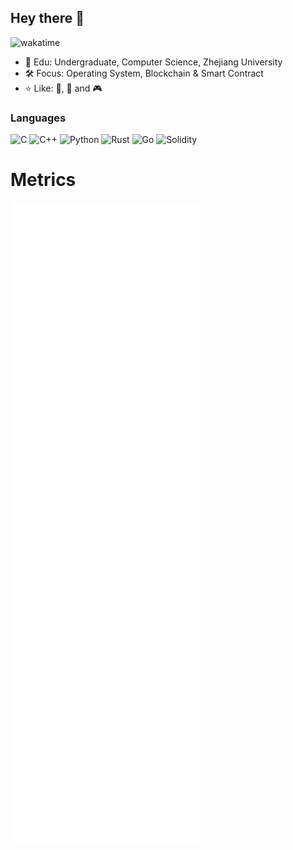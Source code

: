 ## Hey there :wave:

![wakatime](https://wakatime.com/badge/user/5a7abdae-6e7d-4bd8-8663-e76179b44ecb.svg?style=flat)

* :open_book: Edu: Undergraduate, Computer Science, Zhejiang University
* :hammer_and_wrench: Focus: Operating System, Blockchain & Smart Contract
* :star: Like: :tennis:, :bicyclist: and :video_game:

### Languages

![C](https://img.shields.io/badge/C-1f2430?style=flat&logo=C&logoColor=73d0ff)
![C++](https://img.shields.io/badge/C++-1f2430?style=flat&logo=C%2B%2B&logoColor=73d0ff)
![Python](https://img.shields.io/badge/Python-1f2430?style=flat&logo=Python&logoColor=73d0ff)
![Rust](https://img.shields.io/badge/Rust-1f2430?style=flat&logo=Rust&logoColor=73d0ff)
![Go](https://img.shields.io/badge/Go-1f2430?style=flat&logo=Go&logoColor=73d0ff)
![Solidity](https://img.shields.io/badge/Solidity-1f2430?style=flat&logo=Solidity&logoColor=73d0ff)

# Metrics

![metrics](/github-metrics.svg)

<!-- ![Top Langs](https://github-readme-stats-futuretech6.vercel.app/api/top-langs/?username=FUTURETECH6&layout=compact&theme=ayu-mirage&langs_count=10&count_private=true&exclude_repo=github-readme-stats,CA_LAB&hide=jupyter%20notebook,html,tsql,css,scss)

### Github stats

![GitHub stats](https://github-readme-stats-futuretech6.vercel.app/api?username=FUTURETECH6&theme=ayu-mirage&show_icons=true&count_private=true&include_all_commits=true)

### Coding

[![Waka time](https://github-readme-stats.vercel.app/api/wakatime?username=FUTURETECH6&layout=compact&theme=ayu-mirage&hide_progress=false)](https://wakatime.com/@FUTURETECH6) -->

<!--
"ayu-mirage": {
    title_color: "f4cd7c",
    icon_color: "73d0ff",
    text_color: "c7c8c2",
    bg_color: "1f2430",
}
-->
